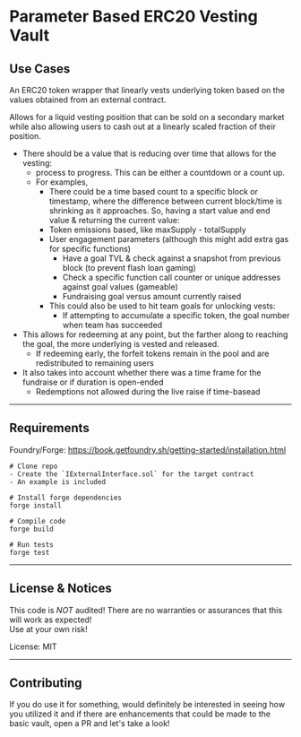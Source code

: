 # Parameter Based ERC20 Vesting Vault

## Use Cases
An ERC20 token wrapper that linearly vests underlying token based on the values obtained from an external contract.  
  
Allows for a liquid vesting position that can be sold on a secondary market while also allowing users to cash out at a linearly scaled fraction of their position.  

* There should be a value that is reducing over time that allows for the vesting: 
    *   process to progress. This can be either a countdown or a count up.
    *   For examples,
        -  There could be a time based count to a specific block or timestamp, where the difference between  current block/time is shrinking as it approaches.  So, having a start value and end value & returning the current value:  
        - Token emissions based, like maxSupply - totalSupply
        - User engagement parameters (although this might add extra gas for specific functions)
            * Have a goal TVL & check against a snapshot from previous block (to prevent flash loan gaming)
            * Check a specific function call counter or unique addresses against goal values (gameable)
            * Fundraising goal versus amount currently raised
        - This could also be used to hit team goals for unlocking vests:
            * If attempting to accumulate a specific token, the goal number when team has succeeded
* This allows for redeeming at any point, but the farther along to reaching the goal, the more underlying is vested and released.
    - If redeeming early, the forfeit tokens remain in the pool and are redistributed to remaining users
* It also takes into account whether there was a time frame for the fundraise or if duration is open-ended
    - Redemptions not allowed during the live raise if time-basead

---

## Requirements 

Foundry/Forge: https://book.getfoundry.sh/getting-started/installation.html
```
# Clone repo
- Create the `IExternalInterface.sol` for the target contract
- An example is included

# Install forge dependencies
forge install

# Compile code
forge build

# Run tests
forge test
```

---

## License & Notices
This code is *NOT* audited! There are no warranties or assurances that this will work as expected!  
Use at your own risk!

License: MIT

---
## Contributing
If you do use it for something, would definitely be interested in seeing how you utilized it and if there are enhancements that could be made to the basic vault, open a PR and let's take a look!
